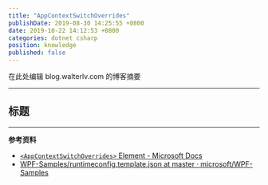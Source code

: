 ```yaml
---
title: "AppContextSwitchOverrides"
publishDate: 2019-08-30 14:25:55 +0800
date: 2019-10-22 14:12:53 +0800
categories: dotnet csharp
position: knowledge
published: false
---
```


在此处编辑 blog.walterlv.com 的博客摘要

---

<div id="toc"></div>

## 标题

---

**参考资料**

- [`<AppContextSwitchOverrides>` Element - Microsoft Docs](https://docs.microsoft.com/en-us/dotnet/framework/configure-apps/file-schema/runtime/appcontextswitchoverrides-element)
- [WPF-Samples/runtimeconfig.template.json at master · microsoft/WPF-Samples](https://github.com/microsoft/WPF-Samples/blob/master/Compatibility/runtimeconfig.template.json)
